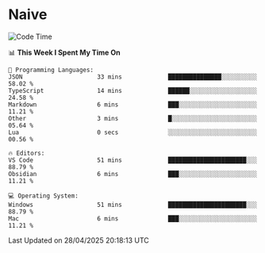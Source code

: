# Naive
<!-- ## 日拱一卒，功不唐捐 -->
<!-- [![GitHub Streak](https://streak-stats.demolab.com/?user=XiaoXKKK)](https://git.io/streak-stats) -->
<!--START_SECTION:waka-->
![Code Time](http://img.shields.io/badge/Code%20Time-370%20hrs%2015%20mins-blue)

📊 **This Week I Spent My Time On** 

```text
💬 Programming Languages: 
JSON                     33 mins             ███████████████░░░░░░░░░░   58.02 % 
TypeScript               14 mins             ██████░░░░░░░░░░░░░░░░░░░   24.58 % 
Markdown                 6 mins              ███░░░░░░░░░░░░░░░░░░░░░░   11.21 % 
Other                    3 mins              █░░░░░░░░░░░░░░░░░░░░░░░░   05.64 % 
Lua                      0 secs              ░░░░░░░░░░░░░░░░░░░░░░░░░   00.56 % 

🔥 Editors: 
VS Code                  51 mins             ██████████████████████░░░   88.79 % 
Obsidian                 6 mins              ███░░░░░░░░░░░░░░░░░░░░░░   11.21 % 

💻 Operating System: 
Windows                  51 mins             ██████████████████████░░░   88.79 % 
Mac                      6 mins              ███░░░░░░░░░░░░░░░░░░░░░░   11.21 % 
```


 Last Updated on 28/04/2025 20:18:13 UTC
<!--END_SECTION:waka-->
